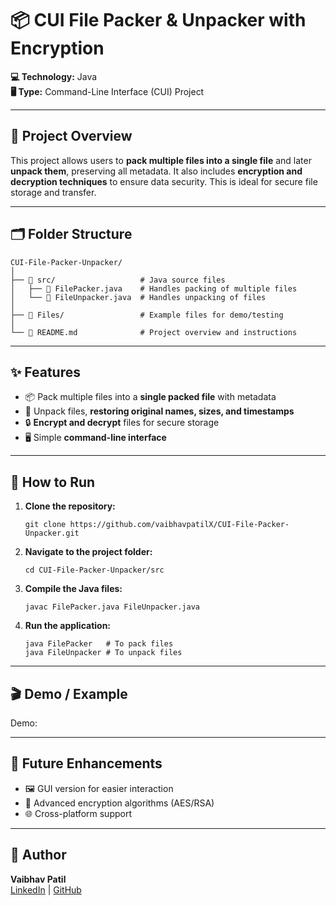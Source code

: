 # 📦 CUI File Packer & Unpacker with Encryption

**💻 Technology:** Java  
**🖥️ Type:** Command-Line Interface (CUI) Project  

---

## 📖 Project Overview
This project allows users to **pack multiple files into a single file** and later **unpack them**, preserving all metadata. It also includes **encryption and decryption techniques** to ensure data security. This is ideal for secure file storage and transfer.

---

## 🗂️ Folder Structure
```
CUI-File-Packer-Unpacker/
│
├── 📁 src/                   # Java source files
│   ├── 📄 FilePacker.java    # Handles packing of multiple files
│   └── 📄 FileUnpacker.java  # Handles unpacking of files
│
├── 📁 Files/                 # Example files for demo/testing
│
└── 📄 README.md              # Project overview and instructions
```

---

## ✨ Features
- 📦 Pack multiple files into a **single packed file** with metadata  
- 📂 Unpack files, **restoring original names, sizes, and timestamps**  
- 🔒 **Encrypt and decrypt** files for secure storage  
- 🖥️ Simple **command-line interface**  

---

## 🏃 How to Run
1. **Clone the repository:**
   ```
   git clone https://github.com/vaibhavpatilX/CUI-File-Packer-Unpacker.git
   ```
2. **Navigate to the project folder:**
   ```
   cd CUI-File-Packer-Unpacker/src
   ```
3. **Compile the Java files:**
   ```
   javac FilePacker.java FileUnpacker.java
   ```
4. **Run the application:**
   ```
   java FilePacker   # To pack files
   java FileUnpacker # To unpack files
   ```

---

## 🎬 Demo / Example
Demo:

---

## 🚀 Future Enhancements
- 🖼️ GUI version for easier interaction  
- 🔐 Advanced encryption algorithms (AES/RSA)  
- 🌐 Cross-platform support  

---

## 👤 Author
**Vaibhav Patil**  
[LinkedIn](https://www.linkedin.com/in/cs-er-vaibhav/) | [GitHub](https://github.com/vaibhavpatilX)
